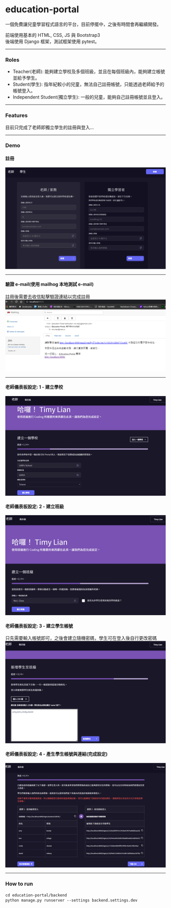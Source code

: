 # education-portal

一個免費讓兒童學習程式語言的平台，目前停擺中，之後有時間會再繼續開發。

前端使用基本的 HTML, CSS, JS 與 Bootstrap3
<br>
後端使用 Django 框架，測試框架使用 pytest。

---

### Roles
- Teacher(老師): 能夠建立學校及多個班級，並且在每個班級內，能夠建立帳號並給予學生。
- Student(學生): 指年紀較小的兒童，無法自己註冊帳號，只能透過老師給予的帳號登入。
- Independent Student(獨立學生): 一般的兒童，能夠自己註冊帳號並且登入。

---

### Features

目前只完成了老師即獨立學生的註冊與登入...

---

### Demo
#### 註冊
![img.png](images/register.png)

---

#### 驗證 e-mail(使用 mailhog 本地測試 e-mail)
註冊後需要去收信點擊驗證連結以完成註冊
![img.png](images/email.png)

---

#### 老師儀表板設定: 1 - 建立學校
![img.png](images/onboarding-organisation.png)

#### 老師儀表板設定: 2 - 建立班級
![img.png](images/onboarding-classes.png)

#### 老師儀表板設定: 3 - 建立學生帳號
只先需要輸入帳號即可，之後會建立隨機密碼，學生可在登入後自行更改密碼
![img.png](images/onboarding-class.png)

#### 老師儀表板設定: 4 - 產生學生帳號與連結(完成設定)
![img.png](images/onboarding-class-3.png)

---

### How to run

```
cd education-portal/backend
python manage.py runserver --settings backend.settings.dev
```
